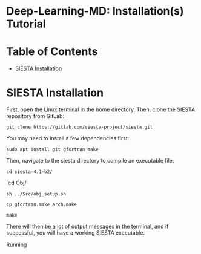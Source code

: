 # Deep-Learning-MD: Installation(s) Tutorial

# Table of Contents
- [SIESTA Installation](#SIESTA-Installation)

# SIESTA Installation

First, open the Linux terminal in the home directory. Then, clone the SIESTA repository from GitLab:

`git clone https://gitlab.com/siesta-project/siesta.git`

You may need to install a few dependencies first:

`sudo apt install git gfortran make`

Then, navigate to the siesta directory to compile an executable file:

`cd siesta-4.1-b2/`

`cd Obj/

`sh ../Src/obj_setup.sh`

`cp gfortran.make arch.make`

`make`

There will then be a lot of output messages in the terminal, and if successful, you will have a working SIESTA executable.

Running
